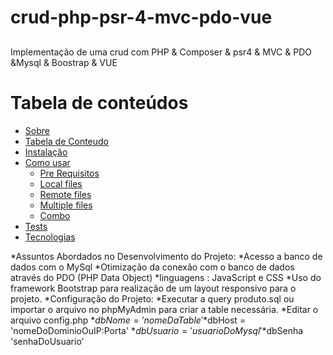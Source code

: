 # crud-php-psr-4-mvc-pdo-vue
##

Implementação de uma crud  com  PHP & Composer & psr4 & MVC & PDO &Mysql & Boostrap & VUE

Tabela de conteúdos
=================
<!--ts-->
   * [Sobre](#Sobre)
   * [Tabela de Conteudo](#tabela-de-conteudo)
   * [Instalação](#instalacao)
   * [Como usar](#como-usar)
      * [Pre Requisitos](#pre-requisitos)
      * [Local files](#local-files)
      * [Remote files](#remote-files)
      * [Multiple files](#multiple-files)
      * [Combo](#combo)
   * [Tests](#testes)
   * [Tecnologias](#tecnologias)
<!--te-->
<!--ts-->
 *Assuntos Abordados no Desenvolvimento do Projeto:
 *Acesso a banco de dados com o MySql
 *Otimização da conexão com o banco de dados através do PDO (PHP Data Object)
 *linguagens : JavaScript e CSS
 *Uso do framework Bootstrap para realização de um layout responsivo para o projeto.
 *Configuração do Projeto:
      *Executar a query produto.sql ou importar o arquivo no phpMyAdmin para criar a table necessária.
      *Editar o arquivo config.php
      *$dbNome = 'nomeDaTable' 
      *$dbHost = 'nomeDoDominioOuIP:Porta' 
      *$dbUsuario = 'usuarioDoMysql' 
      *$dbSenha 'senhaDoUsuario'
  <!--te-->


